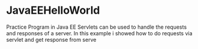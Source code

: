 # JavaEEHelloWorld
Practice Program in Java EE
Servlets can be used to handle the requests and responses of a server. In this example i showed how to do requests via servlet and get response from serve
